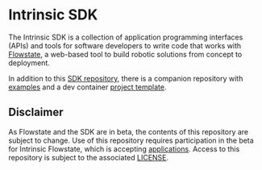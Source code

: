 <!--
Copyright 2023 Intrinsic Innovation LLC
-->
# Intrinsic SDK

The Intrinsic SDK is a collection of application programming interfaces
(APIs) and tools for software developers to write code that works with
[Flowstate](https://intrinsic.ai/flowstate), a web-based tool to build
robotic solutions from concept to deployment.

In addition to this
[SDK repository](https://github.com/intrinsic-ai/sdk), there is a
companion repository with
[examples](https://github.com/intrinsic-dev/sdk-examples) and a dev container
[project template](https://github.com/intrinsic-dev/project-template).

## Disclaimer

As Flowstate and the SDK are in beta, the contents of this repository are
subject to change.
Use of this repository requires participation in the beta for Intrinsic
Flowstate, which is accepting [applications](https://intrinsic.ai/beta).
Access to this repository is subject to the associated [LICENSE](LICENSE).
